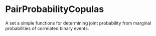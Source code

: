 # PairProbabilityCopulas
A set a simple functions for determining joint probability from marginal probabilities of correlated binary events.
